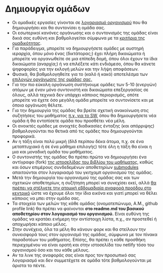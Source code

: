 # Δημιουργία ομάδων

* Οι ομαδικές εργασίες γίνονται σε [λογαριασμό οργανισμού](https://docs.github.com/en/organizations) που θα δημιουργήσει και θα συντονίσει η ομάδα σας. 
* Οι εσωτερικοί κανόνες οργάνωσης και ο συντονισμός της ομάδας είναι δικιά σας ευθύνη και βαθμολογείται σύμφωνα με τα [κριτήρια της ομαδικότητας](https://courses-ionio.github.io/help/teamwork/). 
* Για παράδειγμα, μπορείτε να δημιουργήσετε ομάδες με αυστηρή ιεραρχία, όπου μόνο ένας (δικτάτορας;) έχει πλήρη δικαιώματα ή μπορείτε να οργανωθείτε σε μια επίπεδη δομή, όπου όλοι έχουν τα ίδια δικαιώματα (αναρχία;) ή να επιλέξετε κάτι ενδιάμεσο, όπου θα κάνετε ψηφοφορίες για την εκλογή μελών και την λήψη αποφάσεων.
* Φυσικά, θα βαθμολογηθείτε για το (καλό ή κακό) αποτελέσμα των [επιλογών οργάνωσης της ομάδας σας.](https://docs.github.com/en/communities)
* Για την πιο εύκολη οργάνωση συστήνουμε ομάδες των 5-10 (ενεργών) ατόμων με έναν μόνο συντονιστή και δικαιώματα επεξεργασίας σε όλους, αλλά τεχνικά δεν υπάρχει κάποιος περιορισμός, οπότε μπορείτε να έχετε όσο μεγάλη ομάδα μπορείτε να συντονίσετε και με όποια οργάνωση θέλετε.
* Για την δημιουργία της ομάδας θα βρείτε σχετική ανακοίνωση στις συζητήσεις του μαθήματος [π.χ. για το SW](https://github.com/courses-ionio/sw/discussions), όπου θα δημιουργήσετε νέα ομάδα ή θα εντοπίσετε ομάδα που προσθέτει νέα μέλη. 
* Οι ανοικτές ομάδες με ανοιχτές διαδικασίες ένταξης (και απόρριψης) βαθμολογούνται πιο θετικά από τις ομάδες που δημιουργούνται προφορικά.
* Αν η τάξη είναι πολύ μικρή (δλδ περίπου δέκα άτομα, π.χ. σε ένα μεταπτυχιακό ή σε ένα μάθημα επιλογής) τότε όλη η τάξη θα είναι η μια και μοναδική ομάδα του μαθήματος.
* Ο συντονιστής της ομάδας θα πρέπει πρώτα να δημιουργήσει ένα αντίγραφο (fork) [της ιστοσελίδας του βιβλίου του μαθήματος](https://github.com/pibook/site), καθώς και όσων επιμέρους συνδεδεμένων αποθετηρίων [submodules](https://courses-ionio.github.io/help/submodules/) απαιτούνται στον λογαριασμό του γκιτχαμπ οργανισμού της ομάδας.
* Μετά την δημιουργία του οργανισμού της ομάδας σας και των σχετικών αποθετηρίων, η συζήτηση μπορεί να συνεχίσει εκεί, αλλά [θα πρέπει να στέλνετε την ατομική εβδομαδιαία αναφορά προόδου στο κεντρικό](https://github.com/courses-ionio/help/discussions) ώστε να έχουμε όλοι την ίδια εικόνα και γιατί μπορεί να θέλει κάποιος να μπει στην ομάδα σας.
* Τα στοιχεία των μελών της κάθε ομάδας (ονοματεπώνυμο, Α.Μ., github profile link) θα πρέπει να φαίνονται **στο readme.md του βασικού αποθετηρίου στον λογαριασμό του οργανισμού.** Είναι ευθύνη της ομάδας να κρατάει ενήμερη την αντίστοιχη λίστα, π.χ., αν προστεθεί ή αποχωρήσει κάποιο μέλος. 
* Στην συνέχεια, όλα τα μέλη θα κάνουν φορκ και θα στείλουν την συνεισφορά τους στον οργανισμό της ομάδας, σύμφωνα με τον πίνακα παραδοτέων του μαθήματος. Επίσης, θα πρέπει η κάθε προσθήκη περιεχομένου να είναι ορατή και στην ιστοσελίδα του netlify τόσο του οργανισμού όσο και του κάθε μέλους.
* Αν τα λινκ της αναφοράς σας είναι προς τον προσωπικό σας λογαριασμό και δεν συμμετέχετε σε ομάδα τότε βαθμολογούνται με άριστα το πέντε.



